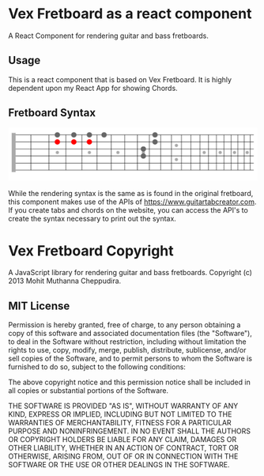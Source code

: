 # Vex Fretboard as a react component

A React Component for rendering guitar and bass fretboards.


## Usage

This is a react component that is based on Vex Fretboard. It is highly dependent upon my React App for showing Chords.  

## Fretboard Syntax

![Example](https://github.com/momolarson/fretboard/raw/master/img/example.png "Example")

While the rendering syntax is the same as is found in the original fretboard, this component makes use of the 
APIs of https://www.guitartabcreator.com.  If you create tabs and chords on the website, you can access the API's to create the syntax necessary
to print out the syntax. 

# Vex Fretboard Copyright

A JavaScript library for rendering guitar and bass fretboards.
Copyright (c) 2013 Mohit Muthanna Cheppudira.

## MIT License

Permission is hereby granted, free of charge, to any person obtaining a copy
of this software and associated documentation files (the "Software"), to deal
in the Software without restriction, including without limitation the rights
to use, copy, modify, merge, publish, distribute, sublicense, and/or sell
copies of the Software, and to permit persons to whom the Software is
furnished to do so, subject to the following conditions:

The above copyright notice and this permission notice shall be included in
all copies or substantial portions of the Software.

THE SOFTWARE IS PROVIDED "AS IS", WITHOUT WARRANTY OF ANY KIND, EXPRESS OR
IMPLIED, INCLUDING BUT NOT LIMITED TO THE WARRANTIES OF MERCHANTABILITY,
FITNESS FOR A PARTICULAR PURPOSE AND NONINFRINGEMENT. IN NO EVENT SHALL THE
AUTHORS OR COPYRIGHT HOLDERS BE LIABLE FOR ANY CLAIM, DAMAGES OR OTHER
LIABILITY, WHETHER IN AN ACTION OF CONTRACT, TORT OR OTHERWISE, ARISING FROM,
OUT OF OR IN CONNECTION WITH THE SOFTWARE OR THE USE OR OTHER DEALINGS IN
THE SOFTWARE.

